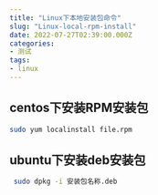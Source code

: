 ```yaml
---
title: "Linux下本地安装包命令"
slug: "Linux-local-rpm-install"
date: 2022-07-27T02:39:00.000Z
categories:
- 测试
tags:
- linux
---
```



## centos下安装RPM安装包

```bash
sudo yum localinstall file.rpm
```


## ubuntu下安装deb安装包

```bash
 sudo dpkg -i 安装包名称.deb
```
